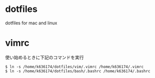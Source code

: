 # dotfiles
dotfiles for mac and linux

# vimrc
使い始めるときに下記のコマンドを実行
```
$ ln -s /home/k636174/dotfiles/vim/.vimrc /home/k636174/.vimrc
$ ln -s /home/k636174/dotfiles/bash/.bashrc /home/k636174/.bashrc
```

